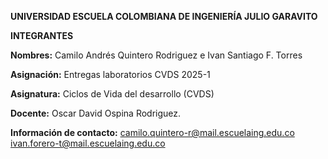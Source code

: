 **UNIVERSIDAD ESCUELA COLOMBIANA DE INGENIERÍA JULIO GARAVITO**

**INTEGRANTES**

**Nombres:** Camilo Andrés Quintero Rodriguez e Ivan Santiago F. Torres

**Asignación:** Entregas laboratorios CVDS 2025-1

**Asignatura:** Ciclos de Vida del desarrollo (CVDS)

**Docente:** Oscar David Ospina Rodriguez.

**Información de contacto:** camilo.quintero-r@mail.escuelaing.edu.co  
                             ivan.forero-t@mail.escuelaing.edu.co
